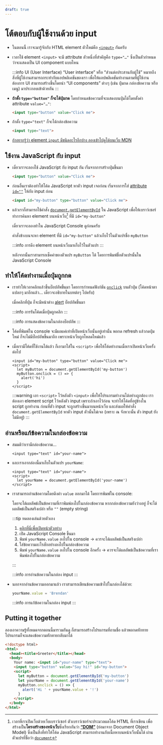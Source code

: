 ```yaml
---
draft: true
---
```


<script setup>
  import HtmlTagList from './components/HtmlTagList.vue'
  import HtmlOutput from './components/HtmlOutput.vue'
  import CodeTemplate from './components/CodeTemplate.vue'
  import JsConsole from './components/JsConsole.vue'

  const ex3 = `myButton.onclick = () => {
  alert('hi')
}`
</script>

# โต้ตอบกับผู้ใช้งานด้วย input

- ในตอนนี้ เราจะมารู้จักกับ HTML element ตัวใหม่คือ [`<input>`](https://developer.mozilla.org/en-US/docs/Web/HTML/Element/input) กันครับ

  <HtmlTagList introduced="html,head,body,h1,a,br,title,h2,h3,h4,h5,h6,strong,em,img,mark,del,ul,ol,li,hr,script,p" acquired="input" />

- เวลาใช้ element `<input>` จะมี attribute ตัวหนึ่งที่สำคัญคือ `type="…"` ซึ่งเป็นตัวกำหนดว่าจะแสดงเป็น UI component แบบไหน

  :::info UI (User Interface)
  “User interface” หรือ “ส่วนต่อประสานกับผู้ใช้”
  หมายถึงสิ่งที่ผู้ใช้งานสามารถกระทำกับแอปพลิเคชันของเรา เพื่อให้แอปพลิเคชันทำงานตามที่ผู้ใช้งานต้องการ
  UI สามารถสร้างขึ้นโดยนำ “UI components” ต่างๆ (เช่น ปุ่มกด กล่องข้อความ หรือเมนู) มาประกอบเข้าด้วยกัน
  :::

- **ถ้าตั้ง `type="button"` ก็จะได้ปุ่มกด**
  โดยกำหนดข้อความที่จะแสดงบนปุ่มได้โดยตั้งค่า attribute `value="…"`:

  <!-- prettier-ignore -->
  ```html
  <input type="button" value="Click me">
  ```

  <HtmlOutput src="/js/examples/input/button.html" height="128" />

- ถ้าตั้ง `type="text"` ก็จะได้กล่องข้อความ

  <!-- prettier-ignore -->
  ```html
  <input type="text">
  ```

  <HtmlOutput src="/js/examples/input/text.html" height="128" />

- [ถ้าอยากรู้ว่า element `input` มีชนิดอะไรอีกบ้าง ลองเข้าไปดูได้บนเว็บ MDN](https://developer.mozilla.org/en-US/docs/Web/HTML/Element/input)

## ใช้งาน JavaScript กับ input

- เดี๋ยวเราจะลองใช้ JavaScript กับ input กัน
  เริ่มจากการสร้างปุ่มขึ้นมา

  <!-- prettier-ignore -->
  ```html
  <input type="button" value="Click me">
  ```

- ก่อนอื่นเราต้องทำให้โค้ด JavaScript หาตัว input เจอก่อน
  เริ่มจากการใส่ [attribute `id=""`](https://developer.mozilla.org/en-US/docs/Web/HTML/Global_attributes/id) ให้กับ input ก่อน

  <!-- prettier-ignore -->
  ```html
  <input id="my-button" type="button" value="Click me">
  ```

- แล้วเราก็สามารถใช้คำสั่ง [`document.getElementById`](https://developer.mozilla.org/en-US/docs/Web/API/Document/getElementById) ใน JavaScript
  เพื่อให้เบราว์เซอร์ทำการค้นหา element บนหน้าเว็บ[^dom] ที่มี `id="my-button"`

  เดี๋ยวเราจะลองทำใน JavaScript Console ดูก่อนครับ

  <JsConsole input="let myButton = document.getElementById('my-button')" :output="{value: undefined}" />

  คำสั่งข้างบนจะหา element ที่มี `id="my-button"` แล้วเก็บไว้ในตัวแปรชื่อ `myButton`

  :::info การดึง element บนหน้าเว็บมาเก็บไว้ในตัวแปร
  <CodeTemplate template="'let ' :: [placeholder] ชื่อตัวแปร :: ' = document.getElementById('' :: [placeholder] id :: '')'" />
  :::

  หลังจากนั้นเราสามารถเช็คค่าของตัวแปร `myButton` ได้
  โดยการพิมพ์ชื่อตัวแปรนั้นใน JavaScript Console

  <JsConsole input="myButton" :output="{value: {$tagName: 'input', attributes: {id: 'my-button', type: 'button', value: 'Click me'}}}" />

[^dom]:
    เวลาที่เราเปิดเว็บด้วยเว็บเบราว์เซอร์
    ตัวเบราว์เซอร์จะประมวลผลโค้ด HTML ที่เราเขียน
    เพื่อสร้างเป็น**โครงสร้างของหน้าเว็บ**ซึ่งเรียกกันว่า [**“DOM”**](https://developer.mozilla.org/en-US/docs/Web/API/Document_Object_Model) (ย่อมาจาก Document Object Model)
    ซึ่งเป็นสิ่งที่ทำให้โค้ด JavaScript สามารถทำงานกับเนื้อหาบนหน้าเว็บนั้นได้ ผ่านตัวแปรที่ชื่อว่า [`document`](https://developer.mozilla.org/en-US/docs/Web/API/Window/document)

## ทำให้โค้ดทำงานเมื่อปุ่มถูกกด

- เราทำให้เวลาคลิกแล้วขึ้นป๊อปอัพขึ้นมา โดยการกำหนดฟังก์ชัน [`onclick`](https://developer.mozilla.org/en-US/docs/Web/API/Element/click_event) บนตัวปุ่ม (โค้ดหน้าตาแปลกๆ มาอีกแล้ว… เดี๋ยวจะอธิบายในบทต่อๆ ไปครับ)

  <JsConsole :input="ex3" :output="{value: undefined}" />

  เมื่อคลิกที่ปุ่ม ก็จะมีหน้าต่าง [alert](https://developer.mozilla.org/en-US/docs/Web/API/Window/alert) ป๊อปอัพขึ้นมา

  :::info การรันโค้ดเมื่อปุ่มถูกคลิก
  <CodeTemplate template="[placeholder] ชื่อตัวแปร :: '.onclick' :: ' = ' :: '() => {' :: [placeholder] โค้ดที่ต้องการให้ทำงาน :: '}'" />
  :::

  :::info การแสดงข้อความในกล่องป๊อปอัพ
  <CodeTemplate template="'alert(' :: [placeholder] expression :: ')'" />
  :::

- โค้ดที่พิมพ์ใน console
  จะมีผลแค่เท่าที่เปิดหน้าเว็บนั้นอยู่เท่านั้น
  พอกด refresh แล้วกดปุ่มใหม่ ก็จะไม่มีป๊อปอัพขึ้นมาอีก เพราะหน้าเว็บถูกโหลดใหม่แล้ว

- เมื่อเรามีโค้ดที่ใช้งานได้แล้ว
  ก็เอามาใส่ใน `<script>` เพื่อให้โค้ดทำงานเมื่อเราเปิดหน้าเว็บครั้งต่อไป

  <!-- prettier-ignore -->
  ```html{2-7}
  <input id="my-button" type="button" value="Click me">
  <script>
    let myButton = document.getElementById('my-button')
    myButton.onclick = () => {
      alert('hi')
    }
  </script>
  ```

  <HtmlOutput src="/js/examples/input/button-clickable.html" height="128" />

  :::warning เอา `<script>` ไว้หลังตัว `<input>`
  เพื่อให้โปรแกรมทำงานได้อย่างถูกต้อง เราต้องเอา element script ไว้หลังตัว input
  เพราะถ้าเอาไว้ก่อน จะทำให้โค้ดที่อยู่ข้างใน script ถูกทำงาน ก่อนที่ตัว input จะถูกสร้างขึ้นมาบนหน้าเว็บ และส่งผลให้คำสั่ง `document.getElementById` หาตัว input ตัวนั้นไม่เจอ (เพราะ ณ จังหวะนั้น ตัว input ยังไม่มีอยู่)
  :::

## อ่านหรือแก้ข้อความในกล่องข้อความ

- สมมติว่าเรามีกล่องข้อความ…

  <!-- prettier-ignore -->
  ```html{1}
  <input type="text" id="your-name">
  ```

- และเราเอากล่องนี้มาเก็บในตัวแปร `yourName`:

  ```html{2-4}
  <input type="text" id="your-name">
  <script>
    let yourName = document.getElementById('your-name')
  </script>
  ```

- เราสามารถอ่านข้อความโดยดึงค่า `value` ออกมาได้ โดยการพิมพ์ใน console:

  <div><JsConsole input="yourName.value" :output="{value: ''}" /></div>

  โดยจะได้ผลลัพธ์เป็นข้อความที่เราพิมพ์ลงไปในกล่องข้อความ
  หากกล่องข้อความยังว่างอยู่ ก็จะได้ผลลัพธ์เป็นสตริงเปล่า หรือ `""` (empty string)

  :::tip ทดลองเล่นด้วยตัวเอง

  1. <a href="/js/examples/input/text-input.html" target="_blank">คลิกที่นี่เพื่อเปิดหน้าตัวอย่าง</a>
  2. เปิด JavaScript Console ขึ้นมา
  3. พิมพ์​ `yourName.value` ลงไปใน console &rarr; ควรจะได้ผลลัพธ์เป็นสตริงเปล่า
  4. ใส่ข้อความอะไรสักอย่างลงไปในกล่องข้อความ
  5. พิมพ์​ `yourName.value` ลงไปใน console อีกครั้ง &rarr; ควรจะได้ผลลัพธ์เป็นข้อความที่เราพิมพ์ลงไปในกล่องข้อความ

  :::

  :::info การอ่านข้อความในกล่อง input
  <CodeTemplate template="[placeholder] ชื่อตัวแปร :: '.value'" />
  :::

- นอกจากอ่านข้อความออกมาแล้ว เราสามารถเขียนข้อความเข้าไปในกล่องได้ด้วย:

  ```js
  yourName.value = 'Brendan'
  ```

  :::info การแก้ข้อความในกล่อง input
  <CodeTemplate template="[placeholder] ชื่อตัวแปร :: '.value = ' :: [placeholder] expression ข้อความที่จะใส่ในกล่องข้อความ" />
  :::

## Putting it together

ลองเอาความรู้ทั้งหมดจากตอนนี้มารวมกันดู
ก็สามารถสร้างโปรแกรมที่ถามชื่อ
แล้วพอกดทักทาย โปรแกรมก็จะแสดงข้อความทักทายกลับมาได้

<!-- prettier-ignore -->
```html
<!doctype html>
<html>
  <head><title>Greeter</title></head>
  <body>
    Your name: <input id="your-name" type="text">
    <input type="button" value="Say hi!" id="my-button">
    <script>
      let myButton = document.getElementById('my-button')
      let yourName = document.getElementById('your-name')
      myButton.onclick = () => {
        alert('Hi ' + yourName.value + '!')
      }
    </script>
  </body>
</html>
```

<HtmlOutput src="/js/examples/input/greeter.html" height="128" />
